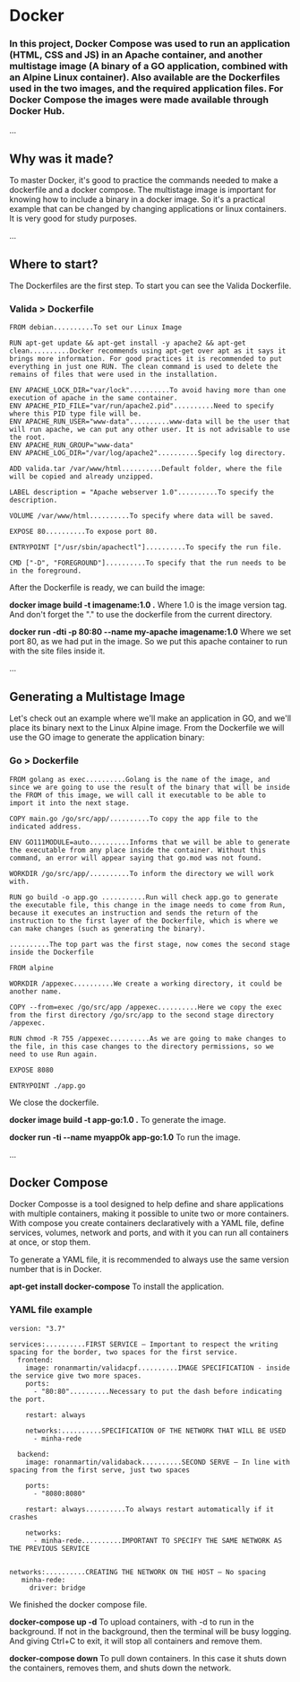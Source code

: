 # Docker

### In this project, Docker Compose was used to run an application (HTML, CSS and JS) in an Apache container, and another multistage image (A binary of a GO application, combined with an Alpine Linux container). Also available are the Dockerfiles used in the two images, and the required application files. For Docker Compose the images were made available through Docker Hub.

...

## **Why was it made?**

To master Docker, it's good to practice the commands needed to make a dockerfile and a docker compose. The multistage image is important for knowing how to include a binary in a docker image. So it's a practical example that can be changed by changing applications or linux containers. It is very good for study purposes.

...

## **Where to start?**

The Dockerfiles are the first step. To start you can see the Valida Dockerfile.

### Valida > Dockerfile

```
FROM debian..........To set our Linux Image

RUN apt-get update && apt-get install -y apache2 && apt-get clean..........Docker recommends using apt-get over apt as it says it brings more information. For good practices it is recommended to put everything in just one RUN. The clean command is used to delete the remains of files that were used in the installation.

ENV APACHE_LOCK_DIR="var/lock"..........To avoid having more than one execution of apache in the same container.
ENV APACHE_PID_FILE="var/run/apache2.pid"..........Need to specify where this PID type file will be.
ENV APACHE_RUN_USER="www-data"..........www-data will be the user that will run apache, we can put any other user. It is not advisable to use the root.
ENV APACHE_RUN_GROUP="www-data"
ENV APACHE_LOG_DIR="/var/log/apache2"..........Specify log directory.

ADD valida.tar /var/www/html..........Default folder, where the file will be copied and already unzipped.

LABEL description = "Apache webserver 1.0"..........To specify the description.

VOLUME /var/www/html..........To specify where data will be saved.

EXPOSE 80..........To expose port 80.

ENTRYPOINT ["/usr/sbin/apachectl"]..........To specify the run file.

CMD ["-D", "FOREGROUND"]..........To specify that the run needs to be in the foreground.
```

After the Dockerfile is ready, we can build the image:

**docker image build -t imagename:1.0 .** Where 1.0 is the image version tag. And don't forget the "." to use the dockerfile from the current directory.

**docker run -dti -p 80:80 --name my-apache imagename:1.0** Where we set port 80, as we had put in the image. So we put this apache container to run with the site files inside it.

...

## **Generating a Multistage Image**

Let's check out an example where we'll make an application in GO, and we'll place its binary next to the Linux Alpine image. From the Dockerfile we will use the GO image to generate the application binary:

### Go > Dockerfile

```
FROM golang as exec..........Golang is the name of the image, and since we are going to use the result of the binary that will be inside the FROM of this image, we will call it executable to be able to import it into the next stage.

COPY main.go /go/src/app/..........To copy the app file to the indicated address.

ENV GO111MODULE=auto..........Informs that we will be able to generate the executable from any place inside the container. Without this command, an error will appear saying that go.mod was not found.

WORKDIR /go/src/app/..........To inform the directory we will work with.

RUN go build -o app.go ...........Run will check app.go to generate the executable file, this change in the image needs to come from Run, because it executes an instruction and sends the return of the instruction to the first layer of the Dockerfile, which is where we can make changes (such as generating the binary).

..........The top part was the first stage, now comes the second stage inside the Dockerfile

FROM alpine

WORKDIR /appexec..........We create a working directory, it could be another name.

COPY --from=exec /go/src/app /appexec..........Here we copy the exec from the first directory /go/src/app to the second stage directory /appexec.

RUN chmod -R 755 /appexec..........As we are going to make changes to the file, in this case changes to the directory permissions, so we need to use Run again.

EXPOSE 8080

ENTRYPOINT ./app.go
```

We close the dockerfile.

**docker image build -t app-go:1.0 .** To generate the image.

**docker run -ti --name myappOk app-go:1.0** To run the image.

...

## **Docker Compose**

Docker Composse is a tool designed to help define and share applications with multiple containers, making it possible to unite two or more containers. With compose you create containers declaratively with a YAML file, define services, volumes, network and ports, and with it you can run all containers at once, or stop them.

To generate a YAML file, it is recommended to always use the same version number that is in Docker.

**apt-get install docker-compose** To install the application.

### YAML file example

```
version: "3.7"

services:..........FIRST SERVICE – Important to respect the writing spacing for the border, two spaces for the first service.
  frontend:
    image: ronanmartin/validacpf..........IMAGE SPECIFICATION - inside the service give two more spaces.
    ports:
      - "80:80"..........Necessary to put the dash before indicating the port.

    restart: always

    networks:..........SPECIFICATION OF THE NETWORK THAT WILL BE USED
      - minha-rede

  backend:
    image: ronanmartin/validaback..........SECOND SERVE – In line with spacing from the first serve, just two spaces

    ports:
      - "8080:8080"

    restart: always..........To always restart automatically if it crashes

    networks:
      - minha-rede..........IMPORTANT TO SPECIFY THE SAME NETWORK AS THE PREVIOUS SERVICE


networks:..........CREATING THE NETWORK ON THE HOST – No spacing
   minha-rede:
     driver: bridge
```

We finished the docker compose file.

**docker-compose up -d** To upload containers, with -d to run in the background. If not in the background, then the terminal will be busy logging. And giving Ctrl+C to exit, it will stop all containers and remove them.

**docker-compose down** To pull down containers. In this case it shuts down the containers, removes them, and shuts down the network.
